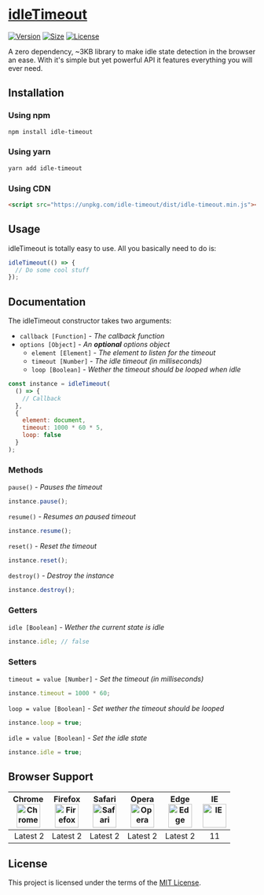 # [idleTimeout](https://github.com/jackmu95/idle-timeout/)

[![Version](https://badgen.net/npm/v/idle-timeout)](https://www.npmjs.com/package/idle-timeout/)
[![Size](https://badgen.net/bundlephobia/min/idle-timeout)](https://bundlephobia.com/result?p=idle-timeout)
[![License](https://badgen.net/npm/license/idle-timeout)](https://github.com/jackmu95/idle-timeout/blob/master/LICENSE)

A zero dependency, ~3KB library to make idle state detection in the browser an ease. With it's simple but yet powerful API it features everything you will ever need.

## Installation

### Using npm

```bash
npm install idle-timeout
```

### Using yarn

```bash
yarn add idle-timeout
```

### Using CDN

```html
<script src="https://unpkg.com/idle-timeout/dist/idle-timeout.min.js"></script>
```

## Usage

idleTimeout is totally easy to use. All you basically need to do is:

```javascript
idleTimeout(() => {
  // Do some cool stuff
});
```

## Documentation

The idleTimeout constructor takes two arguments:

- `callback [Function]` - _The callback function_
- `options [Object]` - _An **optional** options object_
  - `element [Element]` - _The element to listen for the timeout_
  - `timeout [Number]` - _The idle timeout (in milliseconds)_
  - `loop [Boolean]` - _Wether the timeout should be looped when idle_

```javascript
const instance = idleTimeout(
  () => {
    // Callback
  },
  {
    element: document,
    timeout: 1000 * 60 * 5,
    loop: false
  }
);
```

### Methods

`pause()` - _Pauses the timeout_

```javascript
instance.pause();
```

`resume()` - _Resumes an paused timeout_

```javascript
instance.resume();
```

`reset()` - _Reset the timeout_

```javascript
instance.reset();
```

`destroy()` - _Destroy the instance_

```javascript
instance.destroy();
```

### Getters

`idle [Boolean]` - _Wether the current state is idle_

```javascript
instance.idle; // false
```

### Setters

`timeout = value [Number]` - _Set the timeout (in milliseconds)_

```javascript
instance.timeout = 1000 * 60;
```

`loop = value [Boolean]` - _Set wether the timeout should be looped_

```javascript
instance.loop = true;
```

`idle = value [Boolean]` - _Set the idle state_

```javascript
instance.idle = true;
```

## Browser Support

| Chrome<br><img src="https://cdn.rawgit.com/alrra/browser-logos/master/src/chrome/chrome.svg" width="48" height="48" alt="Chrome"> | Firefox<br><img src="https://cdn.rawgit.com/alrra/browser-logos/master/src/firefox/firefox.svg" width="48" height="48" alt="Firefox"> | Safari<br><img src="https://cdn.rawgit.com/alrra/browser-logos/master/src/safari/safari_128x128.png" width="48" height="48" alt="Safari"> | Opera<br><img src="https://cdn.rawgit.com/alrra/browser-logos/master/src/opera/opera.svg" width="48" height="48" alt="Opera"> | Edge<br><img src="https://cdn.rawgit.com/alrra/browser-logos/master/src/edge/edge.svg" width="48" height="48" alt="Edge"> | IE<br><img src="https://cdn.rawgit.com/alrra/browser-logos/master/src/archive/internet-explorer_9-11/internet-explorer_9-11.svg" width="48" height="48" alt="IE"> |
| :-------------------------------------------------------------------------------------------------------------------------------: | :-----------------------------------------------------------------------------------------------------------------------------------: | :---------------------------------------------------------------------------------------------------------------------------------------: | :---------------------------------------------------------------------------------------------------------------------------: | :-----------------------------------------------------------------------------------------------------------------------: | :---------------------------------------------------------------------------------------------------------------------------------------------------------------: |
|                                                              Latest 2                                                             |                                                               Latest 2                                                                |                                                                 Latest 2                                                                  |                                                           Latest 2                                                            |                                                         Latest 2                                                          |                                                                                11                                                                                 |

## License

This project is licensed under the terms of the [MIT License](LICENSE).
